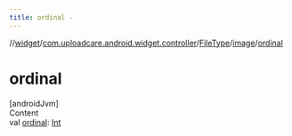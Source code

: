 ```yaml
---
title: ordinal -
---
```

//[widget](../../../index.md)/[com.uploadcare.android.widget.controller](../../index.md)/[FileType](../index.md)/[image](index.md)/[ordinal](ordinal.md)



# ordinal  
[androidJvm]  
Content  
val [ordinal](ordinal.md): [Int](https://kotlinlang.org/api/latest/jvm/stdlib/kotlin/-int/index.html)  



